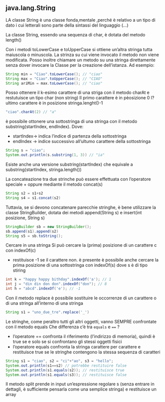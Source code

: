 ## java.lang.String 
LA classe String è una classe fonda,mentale ,perché è relativo a un tipo di dato i cui letterali sono parte della sintassi del linguaggio (…)

La classe String, essendo una sequenza di char, è dotata del metodo length()

Con i metodi toLowerCase e toUpperCase si ottiene un’altra stringa tutta maiuscola o minuscola. La strinza su cui viene invocato il metodo non viene modificata. Posso inoltre chiamare un metodo su una stringa direttamente senza dover invocare la Classe per la creazione dell’istanza.
Ad esempio:
```java
String min = "Ciao".toLowerCase(); // "ciao"
String max = "Ciao".toUpperCase(); // "CIAO"
String ariMin = max.toLowerCase(); // "ciao"
```

Posso ottenere il k-esimo carattere di una striga con il metodo charAt e restutuisce un tipo char (non string)
Il primo carattere è in pèosizione 0
l?ultimo carattere è in posizione stringa.lenght()-1
```java
"ciao".charAt(2) // "a"
```

è possibile ottonere una sottostringa di una stringa con il metodo substring(startIndex, endIndex). Dove:
- startIndex→ indica l’indice di partenza della sottostringa
- endIndex → indice successivo all’ultumo carattere della sottostringa
```java
String s = "ciao";
System.out.println(s.substring(1, 3)) // "ia"
```
Esiste anche una versione substring(startIndex) che equivale a substring(startIndex, stringa.length())

La concateazione tra due strinche può essere effettuata con l’operatore speciale + oppure mediante il metodo concat(s)
```java
String s2 = s1+s2
String s4 = s1.concat(s2)
```
Tuttavia, se si devono concatenare parecchie stringhe, è bene utilizzare la classe StringBuilder, dotata dei metodi append(String s) e insert(int posizione, String s)
```java
StringBuilder sb = new StringBuilder();
sb.append(s1).append(s2)
String s5 = sb.toString();
```

Cercare in una stringa
Si può cercare la (prima) posizione di un carattere c con indexOf(c)
- restituisce -1 se il carattere non. è presente
è possibile anche cercare la prima posizione di una sottostringa con indexOf(s) dove s è di tipo stiring
```java
int k = "happy happy bithday".indexOf('a'); // 1
int j = "din din don don".indexOf("don"); // 8
int h = "abcd".indexOf('e'); // -1
```

Con il metodo replace è possibile sostituire le occorrenze di un carattere o di una stringa all’interno di una stringa
```java
String s1 = "uno_due_tre".replace('_')
```

Le stringhe, come peraltro tutti gli altri oggetti, vanno SEMPRE confrontate con il metodo equals
Che differenza c’è tra `equals` e `==` ?
- l’operatore == confronta il riferimento (l’indirizzo di memoria), quindi è true se e solo se si confrontano gli stessi oggetti fisici
- l’operatore equals confronta la stringa carattere per carattere e restituisce true se le stringhe contengono la stessa sequenza di caratteri
```java
String s1 = "ciao", s2 = "ci"+"ao", s3 = "hello";
System.out.println(s1==s2) // potrebbe restituire false
System.out.println(s1.equals(s2)); // restituisce true
System.out.println(s1.equals(s3)); // restituisce false
```

Il metodo split prende in input un’espressione regolare s (senza entrare in dettagli, è sufficiente pensarla come una semplice stringa) e restituisce un array 